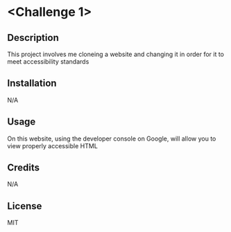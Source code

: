 # <Challenge 1>

## Description

This project involves me cloneing a website and changing it in order for it to meet accessibility standards

## Installation

N/A

## Usage

On this website, using the developer console on Google, will allow you to view properly accessible HTML


## Credits

N/A

## License

MIT

